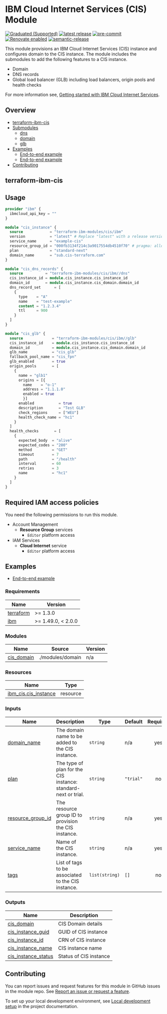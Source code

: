 # IBM Cloud Internet Services (CIS) Module

[![Graduated (Supported)](https://img.shields.io/badge/Status-Graduated%20(Supported)-brightgreen)](https://terraform-ibm-modules.github.io/documentation/#/badge-status)
[![latest release](https://img.shields.io/github/v/release/terraform-ibm-modules/terraform-ibm-cis?logo=GitHub&sort=semver)](https://github.com/terraform-ibm-modules/terraform-ibm-cis/releases/latest)
[![pre-commit](https://img.shields.io/badge/pre--commit-enabled-brightgreen?logo=pre-commit&logoColor=white)](https://github.com/pre-commit/pre-commit)
[![Renovate enabled](https://img.shields.io/badge/renovate-enabled-brightgreen.svg)](https://renovatebot.com/)
[![semantic-release](https://img.shields.io/badge/%20%20%F0%9F%93%A6%F0%9F%9A%80-semantic--release-e10079.svg)](https://github.com/semantic-release/semantic-release)


This module provisions an IBM Cloud Internet Services (CIS) instance and configures domain to the CIS instance. The module includes the submodules to add the following features to a CIS instance.

* Domain
* DNS records
* Global load balancer (GLB) including load balancers, origin pools and health checks

For more information see, [Getting started with IBM Cloud Internet Services](https://cloud.ibm.com/docs/cis?topic=cis-getting-started).

<!-- BEGIN OVERVIEW HOOK -->
## Overview
* [terraform-ibm-cis](#terraform-ibm-cis)
* [Submodules](./modules)
    * [dns](./modules/dns)
    * [domain](./modules/domain)
    * [glb](./modules/glb)
* [Examples](./examples)
    * [End-to-end example](./examples/complete)
    * [End-to-end example](./examples/complete_backup)
* [Contributing](#contributing)

## terraform-ibm-cis
<!-- END OVERVIEW HOOK -->

## Usage

```terraform
provider "ibm" {
  ibmcloud_api_key = ""
}

module "cis_instance" {
  source            = "terraform-ibm-modules/cis/ibm"
  version           = "latest" # Replace "latest" with a release version to lock into a specific release
  service_name      = "example-cis"
  resource_group_id = "000fb3134f214c3a9017554db4510f70" # pragma: allowlist secret
  plan              = "standard-next"
  domain_name       = "sub.cis-terraform.com"
}

module "cis_dns_records" {
  source          = "terraform-ibm-modules/cis/ibm//dns"
  cis_instance_id = module.cis_instance.cis_instance_id
  domain_id       = module.cis_instance.cis_domain.domain_id
  dns_record_set      = [
    {
      type    = "A"
      name    = "test-example"
      content = "1.2.3.4"
      ttl     = 900
    }
  ]
}

module "cis_glb" {
  source             = "terraform-ibm-modules/cis/ibm//glb"
  cis_instance_id    = module.cis_instance.cis_instance_id
  domain_id          = module.cis_instance.cis_domain.domain_id
  glb_name           = "cis_glb"
  fallback_pool_name = "cis_fpn"
  glb_enabled        = true
  origin_pools       = [
    {
      name = "glb1"
      origins = [{
        name    = "o-1"
        address = "1.1.1.0"
        enabled = true
        }]
      enabled           = true
      description       = "Test GLB"
      check_regions     = ["WEU"]
      health_check_name = "hc1"
    }
  ]
  health_checks       = [
    {
      expected_body  = "alive"
      expected_codes = "200"
      method         = "GET"
      timeout        = 7
      path           = "/health"
      interval       = 60
      retries        = 3
      name           = "hc1"
    }
  ]
}
```


## Required IAM access policies

You need the following permissions to run this module.

- Account Management
  - **Resource Group** services
    - `Editor` platform access
- IAM Services
  - **Cloud Internet** service
    - `Editor` platform access


## Examples

* [End-to-end example](examples/complete)


<!-- BEGINNING OF PRE-COMMIT-TERRAFORM DOCS HOOK -->
### Requirements

| Name | Version |
|------|---------|
| <a name="requirement_terraform"></a> [terraform](#requirement\_terraform) | >= 1.3.0 |
| <a name="requirement_ibm"></a> [ibm](#requirement\_ibm) | >= 1.49.0, < 2.0.0 |

### Modules

| Name | Source | Version |
|------|--------|---------|
| <a name="module_cis_domain"></a> [cis\_domain](#module\_cis\_domain) | ./modules/domain | n/a |

### Resources

| Name | Type |
|------|------|
| [ibm_cis.cis_instance](https://registry.terraform.io/providers/IBM-Cloud/ibm/latest/docs/resources/cis) | resource |

### Inputs

| Name | Description | Type | Default | Required |
|------|-------------|------|---------|:--------:|
| <a name="input_domain_name"></a> [domain\_name](#input\_domain\_name) | The domain name to be added to the CIS instance. | `string` | n/a | yes |
| <a name="input_plan"></a> [plan](#input\_plan) | The type of plan for the CIS instance: standard-next or trial. | `string` | `"trial"` | no |
| <a name="input_resource_group_id"></a> [resource\_group\_id](#input\_resource\_group\_id) | The resource group ID to provision the CIS instance. | `string` | n/a | yes |
| <a name="input_service_name"></a> [service\_name](#input\_service\_name) | Name of the CIS instance. | `string` | n/a | yes |
| <a name="input_tags"></a> [tags](#input\_tags) | List of tags to be associated to the CIS instance. | `list(string)` | `[]` | no |

### Outputs

| Name | Description |
|------|-------------|
| <a name="output_cis_domain"></a> [cis\_domain](#output\_cis\_domain) | CIS Domain details |
| <a name="output_cis_instance_guid"></a> [cis\_instance\_guid](#output\_cis\_instance\_guid) | GUID of CIS instance |
| <a name="output_cis_instance_id"></a> [cis\_instance\_id](#output\_cis\_instance\_id) | CRN of CIS instance |
| <a name="output_cis_instance_name"></a> [cis\_instance\_name](#output\_cis\_instance\_name) | CIS instance name |
| <a name="output_cis_instance_status"></a> [cis\_instance\_status](#output\_cis\_instance\_status) | Status of CIS instance |
<!-- END OF PRE-COMMIT-TERRAFORM DOCS HOOK -->

<!-- Leave this section as is so that your module has a link to local development environment set up steps for contributors to follow -->
## Contributing

You can report issues and request features for this module in GitHub issues in the module repo. See [Report an issue or request a feature](https://github.com/terraform-ibm-modules/.github/blob/main/.github/SUPPORT.md).

To set up your local development environment, see [Local development setup](https://terraform-ibm-modules.github.io/documentation/#/local-dev-setup) in the project documentation.
